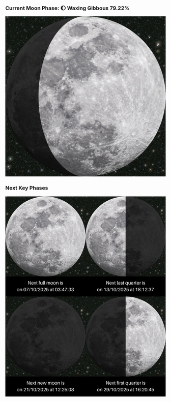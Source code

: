### Current Moon Phase: 🌔 Waxing Gibbous 79.22%
![Moon Phase](moonphase.png)
### Next Key Phases
![Gallery](gallery.png)